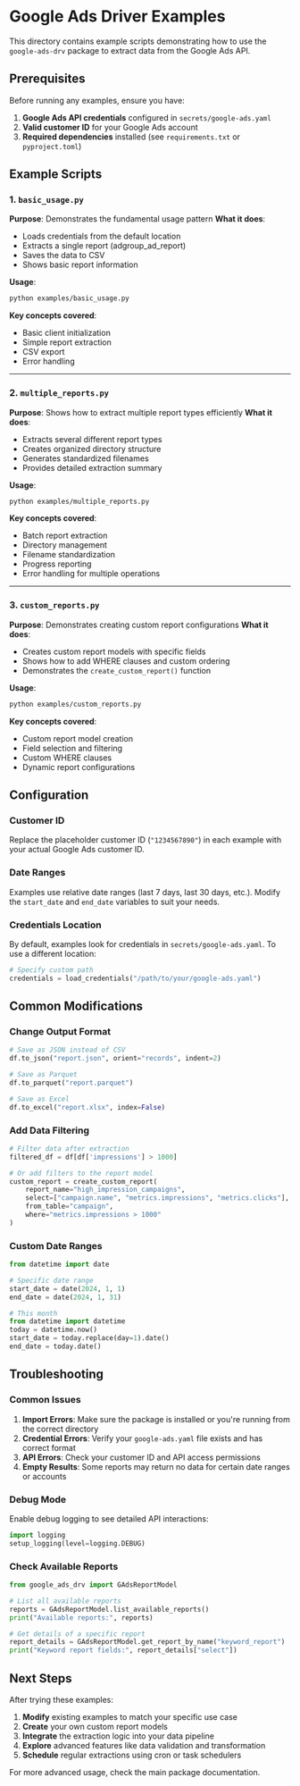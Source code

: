 # Google Ads Driver Examples

This directory contains example scripts demonstrating how to use the `google-ads-drv` package to extract data from the Google Ads API.

## Prerequisites

Before running any examples, ensure you have:

1. **Google Ads API credentials** configured in `secrets/google-ads.yaml`
2. **Valid customer ID** for your Google Ads account
3. **Required dependencies** installed (see `requirements.txt` or `pyproject.toml`)

## Example Scripts

### 1. `basic_usage.py`
**Purpose**: Demonstrates the fundamental usage pattern
**What it does**:
- Loads credentials from the default location
- Extracts a single report (adgroup_ad_report) 
- Saves the data to CSV
- Shows basic report information

**Usage**:
```bash
python examples/basic_usage.py
```

**Key concepts covered**:
- Basic client initialization
- Simple report extraction
- CSV export
- Error handling

---

### 2. `multiple_reports.py`
**Purpose**: Shows how to extract multiple report types efficiently
**What it does**:
- Extracts several different report types
- Creates organized directory structure
- Generates standardized filenames
- Provides detailed extraction summary

**Usage**:
```bash
python examples/multiple_reports.py
```

**Key concepts covered**:
- Batch report extraction
- Directory management
- Filename standardization
- Progress reporting
- Error handling for multiple operations

---

### 3. `custom_reports.py`
**Purpose**: Demonstrates creating custom report configurations
**What it does**:
- Creates custom report models with specific fields
- Shows how to add WHERE clauses and custom ordering
- Demonstrates the `create_custom_report()` function

**Usage**:
```bash
python examples/custom_reports.py
```

**Key concepts covered**:
- Custom report model creation
- Field selection and filtering
- Custom WHERE clauses
- Dynamic report configurations

## Configuration

### Customer ID
Replace the placeholder customer ID (`"1234567890"`) in each example with your actual Google Ads customer ID.

### Date Ranges
Examples use relative date ranges (last 7 days, last 30 days, etc.). Modify the `start_date` and `end_date` variables to suit your needs.

### Credentials Location
By default, examples look for credentials in `secrets/google-ads.yaml`. To use a different location:

```python
# Specify custom path
credentials = load_credentials("/path/to/your/google-ads.yaml")
```

## Common Modifications

### Change Output Format
```python
# Save as JSON instead of CSV
df.to_json("report.json", orient="records", indent=2)

# Save as Parquet
df.to_parquet("report.parquet")

# Save as Excel
df.to_excel("report.xlsx", index=False)
```

### Add Data Filtering
```python
# Filter data after extraction
filtered_df = df[df['impressions'] > 1000]

# Or add filters to the report model
custom_report = create_custom_report(
    report_name="high_impression_campaigns",
    select=["campaign.name", "metrics.impressions", "metrics.clicks"],
    from_table="campaign",
    where="metrics.impressions > 1000"
)
```

### Custom Date Ranges
```python
from datetime import date

# Specific date range
start_date = date(2024, 1, 1)
end_date = date(2024, 1, 31)

# This month
from datetime import datetime
today = datetime.now()
start_date = today.replace(day=1).date()
end_date = today.date()
```

## Troubleshooting

### Common Issues

1. **Import Errors**: Make sure the package is installed or you're running from the correct directory
2. **Credential Errors**: Verify your `google-ads.yaml` file exists and has correct format
3. **API Errors**: Check your customer ID and API access permissions
4. **Empty Results**: Some reports may return no data for certain date ranges or accounts

### Debug Mode
Enable debug logging to see detailed API interactions:

```python
import logging
setup_logging(level=logging.DEBUG)
```

### Check Available Reports
```python
from google_ads_drv import GAdsReportModel

# List all available reports
reports = GAdsReportModel.list_available_reports()
print("Available reports:", reports)

# Get details of a specific report
report_details = GAdsReportModel.get_report_by_name("keyword_report")
print("Keyword report fields:", report_details["select"])
```

## Next Steps

After trying these examples:

1. **Modify** existing examples to match your specific use case
2. **Create** your own custom report models
3. **Integrate** the extraction logic into your data pipeline
4. **Explore** advanced features like data validation and transformation
5. **Schedule** regular extractions using cron or task schedulers

For more advanced usage, check the main package documentation.
